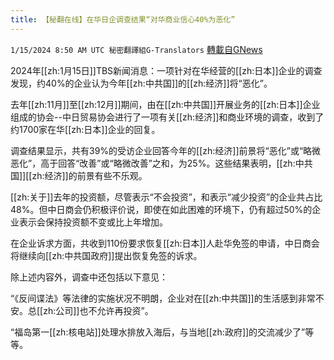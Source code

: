 ```yaml
---
title: 【秘翻在线】在华日企调查结果“对华商业信心40%为恶化”
---
```

`1/15/2024 8:50 AM UTC 秘密翻譯組G-Translators` [轉載自GNews](https://gnews.org/articles/2220413)

2024年[[zh:1月15日]]TBS新闻消息：一项针对在华经营的[[zh:日本]]企业的调查发现，约40%的企业认为今年[[zh:中共国]]的[[zh:经济]]将“恶化”。

去年[[zh:11月]]至[[zh:12月]]期间，由在[[zh:中共国]]开展业务的[[zh:日本]]企业组成的协会\--中日贸易协会进行了一项有关[[zh:经济]]和商业环境的调查，收到了约1700家在华[[zh:日本]]企业的回复。

调查结果显示，共有39%的受访企业回答今年的[[zh:经济]]前景将“恶化”或“略微恶化”，高于回答“改善”或“略微改善”之和，为25%。这些结果表明，[[zh:中共国]][[zh:经济]]的前景有些不乐观。

[[zh:关于]]去年的投资额，尽管表示“不会投资”，和表示“减少投资”的企业共占比48%。但中日商会仍积极评价说，即使在如此困难的环境下，仍有超过50%的企业表示会保持投资额不变或比上年增加。

在企业诉求方面，共收到110份要求恢复[[zh:日本]]人赴华免签的申请，中日商会将继续向[[zh:中共国政府]]提出恢复免签的诉求。

除上述内容外，调查中还包括以下意见：

“《反间谍法》等法律的实施状况不明朗，企业对在[[zh:中共国]]的生活感到非常不安。总[[zh:公司]]也不允许再投资”。

“福岛第一[[zh:核电站]]处理水排放入海后，与当地[[zh:政府]]的交流减少了”等等。
